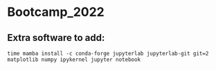 # Bootcamp_2022

## Extra software to add:

```
time mamba install -c conda-forge jupyterlab jupyterlab-git git=2 matplotlib numpy ipykernel jupyter notebook
```
